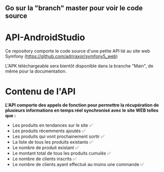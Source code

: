 ## Go sur la "branch" master pour voir le code source

# API-AndroidStudio
Ce repository comporte le code source d'une petite API lié au site web Symfony (https://github.com/adriraxor/symfony5_web)

L'APK téléchargeable sera bientôt disponible dans la branche "Main", de même pour la documentation. 

# Contenu de l'API

**L'API comporte des appels de fonction pour permettre la récupération de plusieurs informations en temps réel synchronisé avec le site WEB telles que :**
- Les produits en tendances sur le site ✅
- Les produits récemments ajoutés ✅
- Les produits qui vont prochainement sortir ✅
- La liste de tous les produits existants ✅
- Le nombre de produit existant ✅
- Le montant total de tous les produits cumulés ✅
- Le nombre de clients inscrits ✅
- Le nombre de clients ayant effectué au moins une commande ✅
